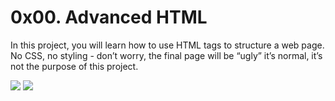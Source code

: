 # 0x00. Advanced HTML
In this project, you will learn how to use HTML tags to structure a web page. No CSS, no styling - don’t worry, the final page will be “ugly” it’s normal, it’s not the purpose of this project.

<img src="https://holbertonintranet.s3.amazonaws.com/uploads/medias/2020/4/4dec2ba9d84a0a55355b1c1e2de4c57854a2d35a.png?X-Amz-Algorithm=AWS4-HMAC-SHA256&X-Amz-Credential=AKIARDDGGGOUWMNL5ANN%2F20210413%2Fus-east-1%2Fs3%2Faws4_request&X-Amz-Date=20210413T105832Z&X-Amz-Expires=86400&X-Amz-SignedHeaders=host&X-Amz-Signature=31691a4e83a711601d5407703e2fe28e3534a0706cf5e90e30dc834717e6f545">
<img src="https://holbertonintranet.s3.amazonaws.com/uploads/medias/2020/4/3e4f9e2b3cb73d1768229e086f5da35337be5c6c.png?X-Amz-Algorithm=AWS4-HMAC-SHA256&X-Amz-Credential=AKIARDDGGGOUWMNL5ANN%2F20210413%2Fus-east-1%2Fs3%2Faws4_request&X-Amz-Date=20210413T105832Z&X-Amz-Expires=86400&X-Amz-SignedHeaders=host&X-Amz-Signature=0f02f9343b6101e65d45c6717af4edefcc07a3d926b3fe6de4014eb6e99de9ad">